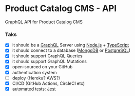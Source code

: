 # Product Catalog CMS - API

GraphQL API for Product Catalog CMS

### Taks
- [x] it should be a [GraphQL](https://graphql.org/) Server using [Node.js](https://nodejs.org/en/) + [TypeScript](https://www.typescriptlang.org/)
- [x] it should connect to a database ([MongoDB](https://www.mongodb.com/) or [PostgreSQL](https://www.postgresql.org/))
- [x] it should support GraphQL Queries
- [x] it should support GraphQL Mutations
- [x] open-sourced on your GitHub
- [x] authentication system
- [ ] deploy (Heroku? AWS?)
- [x] CI/CD (GitHub Actions, CircleCI etc)
- [x] automated tests: [Jest](https://jestjs.io/)
